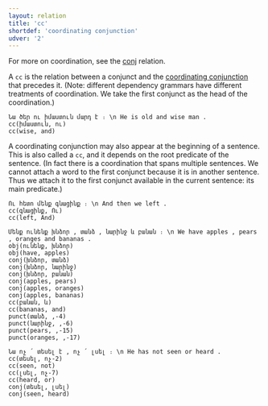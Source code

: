 ```yaml
---
layout: relation
title: 'cc'
shortdef: 'coordinating conjunction'
udver: '2'
---
```


For more on coordination, see the [conj]() relation.

A `cc` is the relation between a conjunct and
the [coordinating conjunction](CCONJ) that precedes it.
(Note: different dependency grammars have different treatments of coordination.
We take the first conjunct as the head of the coordination.)

~~~ sdparse
Նա ծեր ու իմաստուն մարդ է ։ \n He is old and wise man .
cc(իմաստուն, ու)
cc(wise, and)
~~~

A coordinating conjunction may also appear at the beginning of a
sentence. This is also called a `cc`, and it depends on the root
predicate of the sentence.
(In fact there is a coordination that spans multiple sentences. We cannot attach a word to the first conjunct because it is in another sentence. Thus we attach it to the first conjunct available in the current sentence: its main predicate.)

~~~ sdparse
Ու հետո մենք գնացինք ։ \n And then we left .
cc(գնացինք, Ու)
cc(left, And)
~~~

~~~ sdparse
Մենք ունենք խնձոր , տանձ , նարինջ և բանան ։ \n We have apples , pears , oranges and bananas .
obj(ունենք, խնձոր)
obj(have, apples)
conj(խնձոր, տանձ)
conj(խնձոր, նարինջ)
conj(խնձոր, բանան)
conj(apples, pears)
conj(apples, oranges)
conj(apples, bananas)
cc(բանան, և)
cc(bananas, and)
punct(տանձ, ,-4)
punct(նարինջ, ,-6)
punct(pears, ,-15)
punct(oranges, ,-17)
~~~

~~~ sdparse
Նա ոչ ՛ տեսել է , ոչ ՛ լսել ։ \n He has not seen or heard .
cc(տեսել, ոչ-2)
cc(seen, not)
cc(լսել, ոչ-7)
cc(heard, or)
conj(տեսել, լսել)
conj(seen, heard)
~~~
